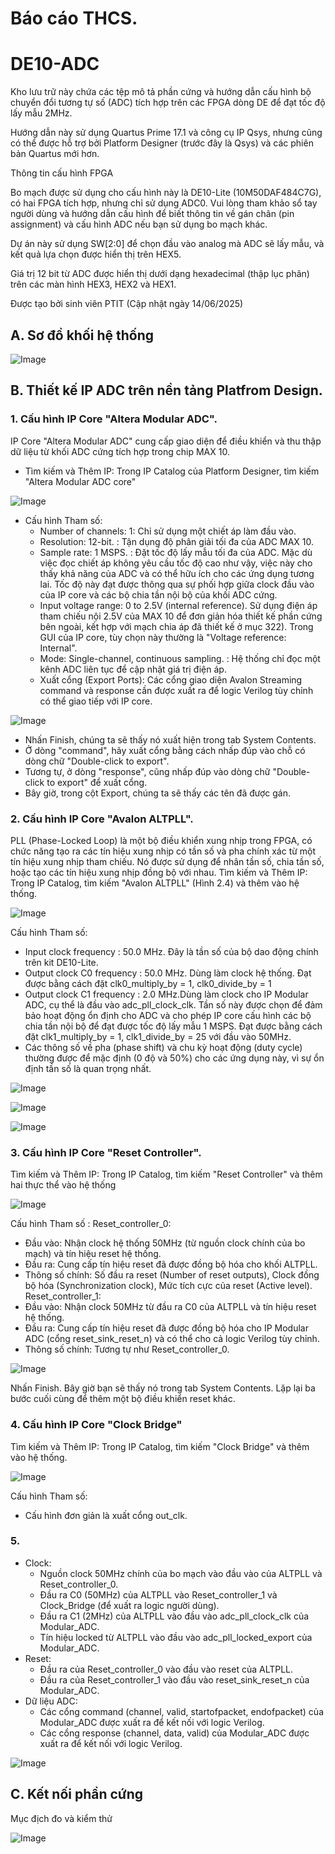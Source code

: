 
# Báo cáo THCS.
# DE10-ADC
Kho lưu trữ này chứa các tệp mô tả phần cứng và hướng dẫn cấu hình bộ chuyển đổi tương tự số (ADC) tích hợp trên các FPGA dòng DE để đạt tốc độ lấy mẫu 2MHz.

Hướng dẫn này sử dụng Quartus Prime 17.1 và công cụ IP Qsys, nhưng cũng có thể được hỗ trợ bởi Platform Designer (trước đây là Qsys) và các phiên bản Quartus mới hơn.

Thông tin cấu hình FPGA

Bo mạch được sử dụng cho cấu hình này là DE10-Lite (10M50DAF484C7G), có hai FPGA tích hợp, nhưng chỉ sử dụng ADC0. Vui lòng tham khảo sổ tay người dùng và hướng dẫn cấu hình để biết thông tin về gán chân (pin assignment) và cấu hình ADC nếu bạn sử dụng bo mạch khác.

Dự án này sử dụng SW[2:0] để chọn đầu vào analog mà ADC sẽ lấy mẫu, và kết quả lựa chọn được hiển thị trên HEX5.

Giá trị 12 bit từ ADC được hiển thị dưới dạng hexadecimal (thập lục phân) trên các màn hình HEX3, HEX2 và HEX1.

Được tạo bởi sinh viên PTIT
(Cập nhật ngày 14/06/2025)

## A. Sơ đồ khối hệ thống 

![Image](https://github.com/user-attachments/assets/d5901517-7573-41d7-8c2f-808a10676ae8)

## B. Thiết kế IP ADC trên nền tảng Platfrom Design.
### 1. Cấu hình IP Core "Altera Modular ADC".
IP Core "Altera Modular ADC" cung cấp giao diện để điều khiển và thu thập dữ liệu từ khối ADC cứng tích hợp trong chip MAX 10.
- Tìm kiếm và Thêm IP: Trong IP Catalog của Platform Designer, tìm kiếm "Altera Modular ADC core"

![Image](https://github.com/user-attachments/assets/ac0ded53-5302-4c9a-b8b5-d6f79555611c)

- Cấu hình Tham số:
    - Number of channels: 1: Chỉ sử dụng một chiết áp làm đầu vào.
    - Resolution: 12-bit. : Tận dụng độ phân giải tối đa của ADC MAX 10.
    - Sample rate: 1 MSPS. : Đặt tốc độ lấy mẫu tối đa của ADC. Mặc dù việc đọc chiết áp không yêu cầu tốc độ cao như vậy, việc này cho thấy khả năng của ADC và có thể hữu ích cho các ứng dụng tương lai. Tốc độ này đạt được thông qua sự phối hợp giữa clock đầu vào của IP core và các bộ chia tần nội bộ của khối ADC cứng.
    - Input voltage range: 0 to 2.5V (internal reference). Sử dụng điện áp tham chiếu nội 2.5V của MAX 10 để đơn giản hóa thiết kế phần cứng bên ngoài, kết hợp với mạch chia áp đã thiết kế ở mục 322). Trong GUI của IP core, tùy chọn này thường là "Voltage reference: Internal".
    - Mode: Single-channel, continuous sampling. : Hệ thống chỉ đọc một kênh ADC liên tục để cập nhật giá trị điện áp.
    - Xuất cổng (Export Ports): Các cổng giao diện Avalon Streaming command và response cần được xuất ra để logic Verilog tùy chỉnh có thể giao tiếp với IP core.

![Image](https://github.com/user-attachments/assets/010bde0a-47cc-4448-a5ee-bcf85d7dfa6d)

- Nhấn Finish, chúng ta sẽ thấy nó xuất hiện trong tab System Contents.
- Ở dòng "command", hãy xuất cổng bằng cách nhấp đúp vào chỗ có dòng chữ "Double-click to export".
- Tương tự, ở dòng "response", cũng nhấp đúp vào dòng chữ "Double-click to export" để xuất cổng.
- Bây giờ, trong cột Export, chúng ta sẽ thấy các tên đã được gán.
### 2. Cấu hình IP Core "Avalon ALTPLL".
PLL (Phase-Locked Loop) là một bộ điều khiển xung nhịp trong FPGA, có chức năng tạo ra các tín hiệu xung nhịp có tần số và pha chính xác từ một tín hiệu xung nhịp tham chiếu. Nó được sử dụng để nhân tần số, chia tần số, hoặc tạo các tín hiệu xung nhịp đồng bộ với nhau.
Tìm kiếm và Thêm IP: Trong IP Catalog, tìm kiếm "Avalon ALTPLL" (Hình 2.4) và thêm vào hệ thống.

![Image](https://github.com/user-attachments/assets/29ffc6d9-15fc-466e-8111-046c2f6000d8)

Cấu hình Tham số: 
- Input clock frequency : 50.0 MHz. Đây là tần số của bộ dao động chính trên kit DE10-Lite.
- Output clock C0 frequency : 50.0 MHz. Dùng làm clock hệ thống. Đạt được bằng cách đặt clk0_multiply_by = 1, clk0_divide_by = 1
- Output clock C1 frequency : 2.0 MHz.Dùng làm clock cho IP Modular ADC, cụ thể là đầu vào adc_pll_clock_clk. Tần số này được chọn để đảm bảo hoạt động ổn định cho ADC và cho phép IP core cấu hình các bộ chia tần nội bộ để đạt được tốc độ lấy mẫu 1 MSPS. Đạt được bằng cách đặt clk1_multiply_by = 1, clk1_divide_by = 25 với đầu vào 50MHz.
- Các thông số về pha (phase shift) và chu kỳ hoạt động (duty cycle) thường được để mặc định (0 độ và 50%) cho các ứng dụng này, vì sự ổn định tần số là quan trọng nhất.

![Image](https://github.com/user-attachments/assets/2bfecdcd-d37e-492f-89bc-e37efa95ff14)

![Image](https://github.com/user-attachments/assets/3242a00b-339f-4caa-9f24-eb54a12d0e91)

![Image](https://github.com/user-attachments/assets/ee8d42ab-b07e-4edb-a1de-22421821792e)

### 3. Cấu hình IP Core "Reset Controller".

Tìm kiếm và Thêm IP: Trong IP Catalog, tìm kiếm "Reset Controller" và thêm hai thực thể vào hệ thống

![Image](https://github.com/user-attachments/assets/fd4a7045-aa69-4e9b-9bb4-3e0a868c0649)

Cấu hình Tham số :
Reset_controller_0:
- Đầu vào: Nhận clock hệ thống 50MHz (từ nguồn clock chính của bo mạch) và tín hiệu reset hệ thống.
- Đầu ra: Cung cấp tín hiệu reset đã được đồng bộ hóa cho khối ALTPLL.
- Thông số chính: Số đầu ra reset (Number of reset outputs), Clock đồng bộ hóa (Synchronization clock), Mức tích cực của reset (Active level).
Reset_controller_1:
- Đầu vào: Nhận clock 50MHz từ đầu ra C0 của ALTPLL và tín hiệu reset hệ thống.
- Đầu ra: Cung cấp tín hiệu reset đã được đồng bộ hóa cho IP Modular ADC (cổng reset_sink_reset_n) và có thể cho cả logic Verilog tùy chỉnh.
- Thông số chính: Tương tự như Reset_controller_0.

![Image](https://github.com/user-attachments/assets/50b8e453-7c38-4b07-b0a7-171ea8797988)

Nhấn Finish. Bây giờ bạn sẽ thấy nó trong tab System Contents.
Lặp lại ba bước cuối cùng để thêm một bộ điều khiển reset khác.

### 4. Cấu hình IP Core "Clock Bridge"
Tìm kiếm và Thêm IP: Trong IP Catalog, tìm kiếm "Clock Bridge" và thêm vào hệ thống.

![Image](https://github.com/user-attachments/assets/d04129c9-58e3-46d3-99a2-a3ae3224c017)

Cấu hình Tham số:
- Cấu hình đơn giản là xuất cổng out_clk.

### 5. 

- Clock:
  - Nguồn clock 50MHz chính của bo mạch vào đầu vào của ALTPLL và Reset_controller_0.
  - Đầu ra C0 (50MHz) của ALTPLL vào Reset_controller_1 và Clock_Bridge (để xuất ra logic người dùng).
  - Đầu ra C1 (2MHz) của ALTPLL vào đầu vào adc_pll_clock_clk của Modular_ADC.
  - Tín hiệu locked từ ALTPLL vào đầu vào adc_pll_locked_export của Modular_ADC.
- Reset:
  - Đầu ra của Reset_controller_0 vào đầu vào reset của ALTPLL.
  - Đầu ra của Reset_controller_1 vào đầu vào reset_sink_reset_n của Modular_ADC.
- Dữ liệu ADC:
  - Các cổng command (channel, valid, startofpacket, endofpacket) của Modular_ADC được xuất ra để kết nối với logic Verilog.
  - Các cổng response (channel, data, valid) của Modular_ADC được xuất ra để kết nối với logic Verilog.

![Image](https://github.com/user-attachments/assets/94281c38-a0e9-45f3-847a-0bfc16888c23)

## C. Kết nối phần cứng
Mục địch đo và kiểm thử

![Image](https://github.com/user-attachments/assets/56f286d7-24ba-45a2-90d2-97cc2b2d0aad)

  
